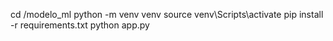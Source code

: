 cd /modelo_ml
python -m venv venv
source venv\Scripts\activate
pip install -r requirements.txt
python app.py
